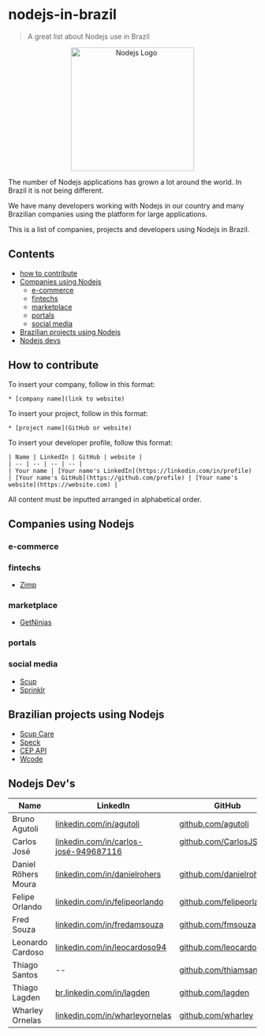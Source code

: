 # nodejs-in-brazil

> A great list about Nodejs use in Brazil

<p align="center">
  <img src="https://raw.githubusercontent.com/woliveiras/nodejs-in-brazil/master/assets/logo-hexagon.svg?sanitize=true" alt="Nodejs Logo" title="Nodejs Logo" width="250px">
</p>

The number of Nodejs applications has grown a lot around the world. In Brazil it is not being different.

We have many developers working with Nodejs in our country and many Brazilian companies using the platform for large applications.

This is a list of companies, projects and developers using Nodejs in Brazil.

## Contents

* [how to contribute](#how-to-contribute)
* [Companies using Nodejs](#companies-using-nodejs)
  * [e-commerce](#e-commerce)
  * [fintechs](#fintechs)
  * [marketplace](#marketplace)
  * [portals](#portals)
  * [social media](#social-media)
* [Brazilian projects using Nodejs](#brazilian-projects-using-nodejs)
* [Nodejs devs](#nodejs-devs)

## How to contribute

To insert your company, follow in this format:

```
* [company name](link to website)
```

To insert your project, follow in this format:

```
* [project name](GitHub or website)
```

To insert your developer profile, follow this format:

```
| Name | LinkedIn | GitHub | website |
| -- | -- | -- | -- |
| Your name | [Your name's LinkedIn](https://linkedin.com/in/profile) | [Your name's GitHub](https://github.com/profile) | [Your name's website](https://website.com) |
```

All content must be inputted arranged in alphabetical order.

## Companies using Nodejs

### e-commerce

### fintechs

* [Zimp](https://zimp.me)

### marketplace
* [GetNinjas](https://www.getninjas.com.br/)

### portals

### social media

* [Scup](https://www.scup.com/pt/)
* [Sprinklr](https://www.sprinklr.com/pt-br/)

## Brazilian projects using Nodejs

* [Scup Care](https://www.scup.com/en/)
* [Speck](https://github.com/scup/speck)
* [CEP API](https://github.com/lagden/cep-koa-api)
* [Wcode](https://github.com/fmsouza/wcode)

## Nodejs Dev's

Name                  | LinkedIn                                                                                               | GitHub                                                                        | Website
--------------------- | ------------------------------------------------------------------------------------------------------ | ------------------------------------------------------------------------------| -------------------------------------------
Bruno Agutoli         | [linkedin.com/in/agutoli](https://www.linkedin.com/in/agutoli/)                                        | [github.com/agutoli](https://github.com/agutoli)                              | --
Carlos José        | [linkedin.com/in/carlos-josé-949687116](https://www.linkedin.com/in/carlos-josé-949687116/)             | [github.com/CarlosJSL](https://github.com/CarlosJSL)                              | --
Daniel Röhers Moura   | [linkedin.com/in/danielrohers](https://linkedin.com/in/danielrohers)                                   | [github.com/danielrohers](https://github.com/danielrohers)                    | [danielrohers.com](https://danielrohers.com)
Felipe Orlando        | [linkedin.com/in/felipeorlando](https://www.linkedin.com/in/felipeorlando/)                            | [github.com/felipeorlando](https://github.com/felipeorlando)                  | [felipeorlando.github.io](http://felipeorlando.github.io/)
Fred Souza            | [linkedin.com/in/fredamsouza](https://www.linkedin.com/in/fredamsouza/)                                | [github.com/fmsouza](https://github.com/fmsouza)                              | --
Leonardo Cardoso      | [linkedin.com/in/leocardoso94](https://www.linkedin.com/in/leocardoso94/)                              | [github.com/leocardoso94](https://github.com/leocardoso94)                    | [leocardoso94](https://leocardoso94.github.io)
Thiago Santos         | --                                                                                                     | [github.com/thiamsantos](https://github.com/thiamsantos)                      | --
Thiago Lagden         | [br.linkedin.com/in/lagden](https://br.linkedin.com/in/lagden)                                         | [github.com/lagden](https://github.com/lagden)                                | [lagden.in](http://lagden.in)
Wharley Ornelas       | [linkedin.com/in/wharleyornelas](https://www.linkedin.com/in/wharley-ornelas-da-rocha-65420932/)       | [github.com/wharley](https://github.com/wharley)                              | [wharleyornelas](http://wharleyornelas.com)
  
